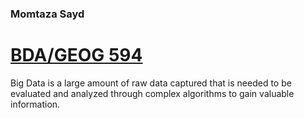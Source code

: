 ### Momtaza Sayd

# [BDA/GEOG 594](https://sdsu.instructure.com/courses/141078) 

Big Data is a large amount of raw data captured that is needed to be evaluated and analyzed through complex algorithms to gain valuable information.
